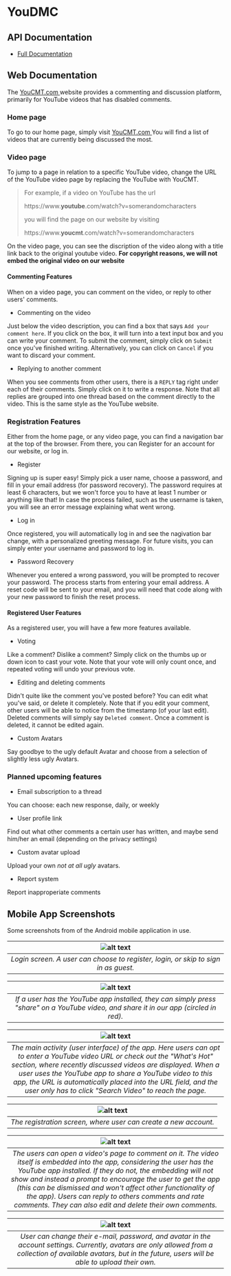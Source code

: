 # YouDMC

## API Documentation
 - <a href =https://documenter.getpostman.com/view/4873592/RWaHz9i5#5232764e-1980-4654-9031-75e9543f0113> Full Documentation </a>

## Web Documentation
The <a href = https://YouCMT.com> YouCMT.com </a> website provides a commenting and discussion platform, primarily for YouTube videos that has disabled comments.

### Home page
To go to our home page, simply visit <a href = https://YouCMT.com> YouCMT.com </a> You will find a list of videos that are currently being discussed the most.

### Video page
To jump to a page in relation to a specific YouTube video, change the URL of the YouTube video page by replacing the YouTube with YouCMT.
>For example, if a video on YouTube has the url 
>
>  https:<span></span>//ww<span></span>w.<span></span>**youtube**<span></span>.com/watch?v=somerandomcharacters
>
>you will find the page on our website by visiting 
>
>  https:<span></span>//ww<span></span>w.<span></span>**youcmt**<span></span>.com/watch?v=somerandomcharacters

On the video page, you can see the discription of the video along with a title link back to the original youtube video.
**For copyright reasons, we will not embed the original video on our website**

#### Commenting Features
When on a video page, you can comment on the video, or reply to other users' comments.
- Commenting on the video

Just below the video description, you can find a box that says `Add your comment here`. If you click on the box, it will turn into a text input box and you can write your comment. To submit the comment, simply click on `Submit` once you've finished writing. Alternatively, you can click on `Cancel` if you want to discard your comment.
- Replying to another comment

When you see comments from other users, there is a `REPLY` tag right under each of their comments. Simply click on it to write a response. Note that all replies are grouped into one thread based on the comment directly to the video. This is the same style as the YouTube website.

### Registration Features
Either from the home page, or any video page, you can find a navigation bar at the top of the browser. From there, you can Register for an account for our website, or log in.
- Register

Signing up is super easy! Simply pick a user name, choose a password, and fill in your email address (for password recovery). The password requires at least 6 characters, but we won't force you to have at least 1 number or anything like that! In case the process failed, such as the username is taken, you will see an error message explaining what went wrong.
- Log in

Once registered, you will automatically log in and see the nagivation bar change, with a personalized greeting message. For future visits, you can simply enter your username and password to log in.
- Password Recovery

Whenever you entered a wrong password, you will be prompted to recover your password. The process starts from entering your email address. A reset code will be sent to your email, and you will need that code along with your new password to finish the reset process.

#### Registered User Features
As a registered user, you will have a few more features available.
- Voting

Like a comment? Dislike a comment? Simply click on the thumbs up or down icon to cast your vote. Note that your vote will only count once, and repeated voting will undo your previous vote.
- Editing and deleting comments

Didn't quite like the comment you've posted before? You can edit what you've said, or delete it completely. Note that if you edit your comment, other users will be able to notice from the timestamp (of your last edit). Deleted comments will simply say `Deleted comment`. Once a comment is deleted, it cannot be edited again.
- Custom Avatars

Say goodbye to the ugly default Avatar and choose from a selection of slightly less ugly Avatars.

### Planned upcoming features
- Email subscription to a thread

You can choose: each new response, daily, or weekly

- User profile link

Find out what other comments a certain user has written, and maybe send him/her an email (depending on the privacy settings)

- Custom avatar upload

Upload your own *not at all ugly* avatars.

- Report system

Report inapproperiate comments

## Mobile App Screenshots

Some screenshots from of the Android mobile application in use.


| ![alt text](https://github.com/stanostr/YouDMC/blob/stanostr-readme/App_Screenshots/device-2018-12-15-124242.png?raw=true) | 
|:--:| 
| *Login screen. A user can choose to register, login, or skip to sign in as guest.* |

| ![alt text](https://github.com/stanostr/YouDMC/blob/master/App_Screenshots/device-2018-12-17-011031.png?raw=true) | 
|:--:| 
| *If a user has the YouTube app installed, they can simply press "share" on a YouTube video, and share it in our app (circled in red).* |

| ![alt text](https://github.com/stanostr/YouDMC/blob/stanostr-readme/App_Screenshots/device-2018-12-15-124727.png?raw=true) | 
|:--:| 
| *The main activity (user interface) of the app. Here users can opt to enter a YouTube video URL or check out the "What's Hot" section, where recently discussed videos are displayed. When a user uses the YouTube app to share a YouTube video to this app, the URL is automatically placed into the URL field, and the user only has to click "Search Video" to reach the page.* |

| ![alt text](https://github.com/stanostr/YouDMC/blob/stanostr-readme/App_Screenshots/device-2018-12-15-125320.png?raw=true) | 
|:--:| 
| *The registration screen, where user can create a new account.* |

| ![alt text](https://github.com/stanostr/YouDMC/blob/stanostr-readme/App_Screenshots/device-2018-12-15-125525.png?raw=true) | 
|:--:| 
| *The users can open a video's page to comment on it. The video itself is embedded into the app, considering the user has the YouTube app installed. If they do not, the embedding will not show and instead a prompt to encourage the user to get the app (this can be dismissed and won't affect other functionality of the app). Users can reply to others comments and rate comments. They can also edit and delete their own comments.* |

| ![alt text](https://github.com/stanostr/YouDMC/blob/stanostr-readme/App_Screenshots/device-2018-12-15-125441.png?raw=true) | 
|:--:| 
| *User can change their e-mail, password, and avatar in the account settings. Currently, avatars are only allowed from a collection of available avatars, but in the future, users will be able to upload their own.* |

